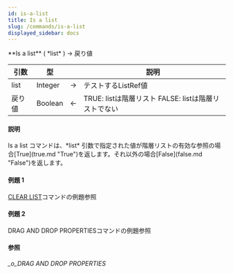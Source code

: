 ```yaml
---
id: is-a-list
title: Is a list
slug: /commands/is-a-list
displayed_sidebar: docs
---
```


<!--REF #_command_.Is a list.Syntax-->**Is a list** ( *list* ) -> 戻り値<!-- END REF-->
<!--REF #_command_.Is a list.Params-->
| 引数 | 型 |  | 説明 |
| --- | --- | --- | --- |
| list | Integer | &srarr; | テストするListRef値 |
| 戻り値 | Boolean | &larr; | TRUE: listは階層リスト FALSE: listは階層リストでない |

<!-- END REF-->

#### 説明 

<!--REF #_command_.Is a list.Summary-->Is a list コマンドは、*list* 引数で指定された値が階層リストの有効な参照の場合[True](true.md "True")を返します。<!-- END REF-->それ以外の場合[False](false.md "False")を返します。

#### 例題 1 

[CLEAR LIST](clear-list.md "CLEAR LIST")コマンドの例題参照

#### 例題 2 

DRAG AND DROP PROPERTIESコマンドの例題参照

#### 参照 

*\_o\_DRAG AND DROP PROPERTIES*  